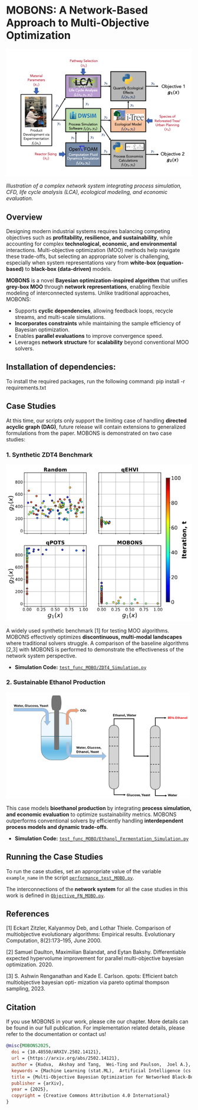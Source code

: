 # MOBONS: A Network-Based Approach to Multi-Objective Optimization

![Network System](data_plot_MOBO/network_system.png)

*Illustration of a complex network system integrating process simulation, CFD, life cycle analysis (LCA), ecological modeling, and economic evaluation.*

## Overview
Designing modern industrial systems requires balancing competing objectives such as **profitability, resilience, and sustainability**, while accounting for complex **technological, economic, and environmental** interactions. Multi-objective optimization (MOO) methods help navigate these trade-offs, but selecting an appropriate solver is challenging, especially when system representations vary from **white-box (equation-based)** to **black-box (data-driven)** models. 

**MOBONS** is a novel **Bayesian optimization-inspired algorithm** that unifies **grey-box MOO** through **network representations**, enabling flexible modeling of interconnected systems. Unlike traditional approaches, MOBONS:
- Supports **cyclic dependencies**, allowing feedback loops, recycle streams, and multi-scale simulations.
- **Incorporates constraints** while maintaining the sample efficiency of Bayesian optimization.
- Enables **parallel evaluations** to improve convergence speed.
- Leverages **network structure** for **scalability** beyond conventional MOO solvers.

## Installation of dependencies:

To install the required packages, run the following command:
pip install -r requirements.txt


## Case Studies
At this time, our scripts only support the limiting case of handling **directed acyclic graph (DAG)**, future release will contain extensions to generalized formulations from the paper.
MOBONS is demonstrated on two case studies:

### 1. Synthetic ZDT4 Benchmark
![ZDT4 Case Study](data_plot_MOBO/ZDT4_case_study.png)

A widely used synthetic benchmark [1] for testing MOO algorithms. MOBONS effectively optimizes **discontinuous, multi-modal landscapes** where traditional solvers struggle. A comparison of the baseline algorithms [2,3] with MOBONS is performed to demonstrate the effectiveness of the network system perspective.

- **Simulation Code:** [`test_func_MOBO/ZDT4_Simulation.py`](test_func_MOBO/ZDT4_Simulation.py)

### 2. Sustainable Ethanol Production
![Ethanol Case Study](data_plot_MOBO/Ethanol_case_study.png)

This case models **bioethanol production** by integrating **process simulation, and economic evaluation** to optimize sustainability metrics. MOBONS outperforms conventional solvers by efficiently handling **interdependent process models and dynamic trade-offs**.

- **Simulation Code:** [`test_func_MOBO/Ethanol_Fermentation_Simulation.py`](test_func_MOBO/Ethanol_Fermentation_Simulation.py)

## Running the Case Studies
To run the case studies, set an appropriate value of the variable `example_name` in the script [`performance_test_MOBO.py`](performance_test_MOBO.py). 

The interconnections of the **network system** for all the case studies in this work is defined in [`Objective_FN_MOBO.py`](Objective_FN_MOBO.py).


## References

[1] Eckart Zitzler, Kalyanmoy Deb, and Lothar Thiele. Comparison of multiobjective evolutionary
algorithms: Empirical results. Evolutionary Computation, 8(2):173–195, June 2000.

[2] Samuel Daulton, Maximilian Balandat, and Eytan Bakshy. Differentiable expected hypervolume
improvement for parallel multi-objective bayesian optimization. 2020.

[3] S. Ashwin Renganathan and Kade E. Carlson. qpots: Efficient batch multiobjective bayesian opti-
mization via pareto optimal thompson sampling, 2023.

## Citation
If you use MOBONS in your work, please cite our chapter. More details can be found in our full publication.
For implementation related details, please refer to the documentation or contact us!

```bibtex
@misc{MOBONS2025,
  doi = {10.48550/ARXIV.2502.14121},
  url = {https://arxiv.org/abs/2502.14121},
  author = {Kudva,  Akshay and Tang,  Wei-Ting and Paulson,  Joel A.},
  keywords = {Machine Learning (stat.ML),  Artificial Intelligence (cs.AI),  Machine Learning (cs.LG),  FOS: Computer and information sciences,  FOS: Computer and information sciences},
  title = {Multi-Objective Bayesian Optimization for Networked Black-Box Systems: A Path to Greener Profits and Smarter Designs},
  publisher = {arXiv},
  year = {2025},
  copyright = {Creative Commons Attribution 4.0 International}
}




